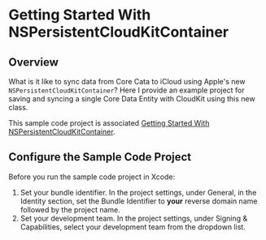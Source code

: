 # Getting Started With NSPersistentCloudKitContainer

## Overview

What is it like to sync data from Core Cata to iCloud using Apple's new `NSPersistentCloudKitContainer`?  Here I provide an example project for saving and syncing a single Core Data Entity with CloudKit using this new class.

This sample code project is associated [Getting Started With NSPersistentCloudKitContainer](https://www.andrewcbancroft.com/blog/ios-development/data-persistence/getting-started-with-nspersistentcloudkitcontainer/).

## Configure the Sample Code Project

Before you run the sample code project in Xcode:

1. Set your bundle identifier. In the project settings, under General, in the Identity section, set the Bundle Identifier to **your** reverse domain name followed by the project name.  
2. Set your development team. In the project settings, under Signing & Capabilities, select your development team from the dropdown list.
